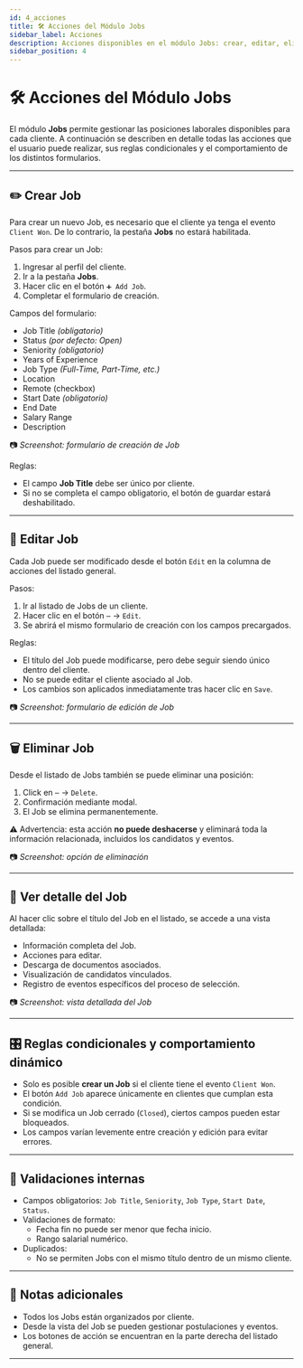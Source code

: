 ```yaml
---
id: 4_acciones
title: 🛠️ Acciones del Módulo Jobs
sidebar_label: Acciones
description: Acciones disponibles en el módulo Jobs: crear, editar, eliminar, y comportamiento de formularios.
sidebar_position: 4
---
```


# 🛠️ Acciones del Módulo Jobs

El módulo **Jobs** permite gestionar las posiciones laborales disponibles para cada cliente. A continuación se describen en detalle todas las acciones que el usuario puede realizar, sus reglas condicionales y el comportamiento de los distintos formularios.

---

## ✏️ Crear Job

Para crear un nuevo Job, es necesario que el cliente ya tenga el evento `Client Won`. De lo contrario, la pestaña **Jobs** no estará habilitada.

Pasos para crear un Job:

1. Ingresar al perfil del cliente.
2. Ir a la pestaña **Jobs**.
3. Hacer clic en el botón `➕ Add Job`.
4. Completar el formulario de creación.

Campos del formulario:

- Job Title *(obligatorio)*
- Status *(por defecto: Open)*
- Seniority *(obligatorio)*
- Years of Experience
- Job Type *(Full-Time, Part-Time, etc.)*
- Location
- Remote (checkbox)
- Start Date *(obligatorio)*
- End Date
- Salary Range
- Description

📷 *Screenshot: formulario de creación de Job*

Reglas:
- El campo **Job Title** debe ser único por cliente.
- Si no se completa el campo obligatorio, el botón de guardar estará deshabilitado.

---

## 📝 Editar Job

Cada Job puede ser modificado desde el botón `Edit` en la columna de acciones del listado general.

Pasos:

1. Ir al listado de Jobs de un cliente.
2. Hacer clic en el botón `⋯` → `Edit`.
3. Se abrirá el mismo formulario de creación con los campos precargados.

Reglas:
- El título del Job puede modificarse, pero debe seguir siendo único dentro del cliente.
- No se puede editar el cliente asociado al Job.
- Los cambios son aplicados inmediatamente tras hacer clic en `Save`.

📷 *Screenshot: formulario de edición de Job*

---

## 🗑️ Eliminar Job

Desde el listado de Jobs también se puede eliminar una posición:

1. Click en `⋯` → `Delete`.
2. Confirmación mediante modal.
3. El Job se elimina permanentemente.

⚠️ Advertencia: esta acción **no puede deshacerse** y eliminará toda la información relacionada, incluidos los candidatos y eventos.

📷 *Screenshot: opción de eliminación*

---

## 📄 Ver detalle del Job

Al hacer clic sobre el título del Job en el listado, se accede a una vista detallada:

- Información completa del Job.
- Acciones para editar.
- Descarga de documentos asociados.
- Visualización de candidatos vinculados.
- Registro de eventos específicos del proceso de selección.

📷 *Screenshot: vista detallada del Job*

---

## 🎛️ Reglas condicionales y comportamiento dinámico

- Solo es posible **crear un Job** si el cliente tiene el evento `Client Won`.
- El botón `Add Job` aparece únicamente en clientes que cumplan esta condición.
- Si se modifica un Job cerrado (`Closed`), ciertos campos pueden estar bloqueados.
- Los campos varían levemente entre creación y edición para evitar errores.

---

## 🧪 Validaciones internas

- Campos obligatorios: `Job Title`, `Seniority`, `Job Type`, `Start Date`, `Status`.
- Validaciones de formato:
  - Fecha fin no puede ser menor que fecha inicio.
  - Rango salarial numérico.
- Duplicados:
  - No se permiten Jobs con el mismo título dentro de un mismo cliente.

---

## 📌 Notas adicionales

- Todos los Jobs están organizados por cliente.
- Desde la vista del Job se pueden gestionar postulaciones y eventos.
- Los botones de acción se encuentran en la parte derecha del listado general.

---
